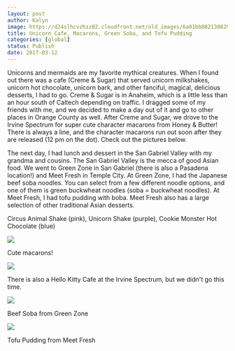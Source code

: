 ```yaml
---
layout: post
author: Kalyn
image: https://d24slhcvzhzz82.cloudfront.net/old_images/6a01bb08213082970d01bb097ead87970d-pi.jpg
title: Unicorn Cafe, Macarons, Green Soba, and Tofu Pudding
categories: [global]
status: Publish
date: 2017-03-12
---
```


Unicorns and mermaids are my favorite mythical creatures. When I found out there was a cafe (Creme &amp; Sugar) that served unicorn milkshakes, unicorn hot chocolate, unicorn bark, and other fanciful, magical, delicious desserts, I had to go. Creme &amp; Sugar is in Anaheim, which is a little less than an hour south of Caltech depending on traffic. I dragged some of my friends with me, and we decided to make a day out of it and go to other places in Orange County as well. After Creme and Sugar, we drove to the Irvine Spectrum for super cute character macarons from Honey &amp; Butter! There is always a line, and the character macarons run out soon after they are released (12 pm on the dot). Check out the pictures below.

The next day, I had lunch and dessert in the San Gabriel Valley with my grandma and cousins. The San Gabriel Valley is the mecca of good Asian food. We went to Green Zone in San Gabriel (there is also a Pasadena location!) and Meet Fresh in Temple City. At Green Zone, I had the Japanese beef soba noodles. You can select from a few different noodle options, and one of them is green buckwheat noodles (soba = buckwheat noodles). At Meet Fresh, I had tofu pudding with boba. Meet Fresh also has a large selection of other traditional Asian desserts.

Circus Animal Shake (pink), Unicorn Shake (purple), Cookie Monster Hot Chocolate (blue)


![](https://d24slhcvzhzz82.cloudfront.net/old_images/6a01bb08213082970d01b8d265e3e3970c-pi.jpg)

Cute macarons!


![](https://d24slhcvzhzz82.cloudfront.net/old_images/6a01bb08213082970d01b7c8db87d3970b-pi.jpg)

There is also a Hello Kitty Cafe at the Irvine Spectrum, but we didn't go this time.


![](https://d24slhcvzhzz82.cloudfront.net/old_images/6a01bb08213082970d01b8d265e400970c-pi.jpg)

Beef Soba from Green Zone


![](https://d24slhcvzhzz82.cloudfront.net/old_images/6a01bb08213082970d01b8d265e40c970c-pi.jpg)

Tofu Pudding from Meet Fresh

